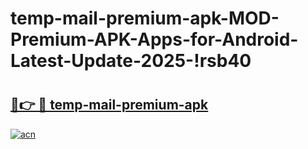 # temp-mail-premium-apk-MOD-Premium-APK-Apps-for-Android-Latest-Update-2025-!rsb40

# <h2><a href="https://0qxfva.esa.edu.pl?title=temp-mail-premium-apk&ref=rsb40">🔗👉 🔴 temp-mail-premium-apk</a></h2>

[![acn](https://github.com/user-attachments/assets/0f9c940e-d8b0-45ae-aac7-cd30a18b3e1c)](https://0qxfva.esa.edu.pl?title=temp-mail-premium-apk&ref=rsb40)

